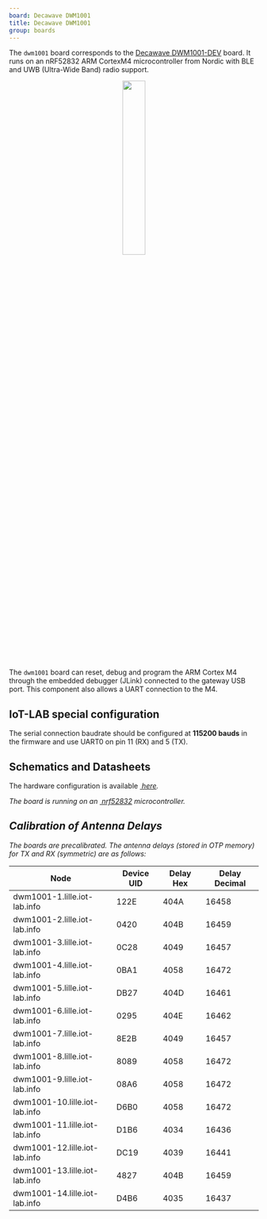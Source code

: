 ```yaml
---
board: Decawave DWM1001
title: Decawave DWM1001
group: boards
---
```



The `dwm1001` board corresponds to the
[Decawave DWM1001-DEV](https://www.decawave.com/product/dwm1001-development-board/) board. It
runs on an nRF52832 ARM CortexM4 microcontroller from Nordic with BLE and UWB (Ultra-Wide Band) radio
support.

<div style="text-align:center">
<img src="{{ '/assets/images/docs/boards/dwm1001/' | relative_url}}dwm1001.jpeg" style="width:30%;"/>
</div>

The `dwm1001` board can reset, debug and program the ARM Cortex M4
through the embedded debugger (JLink) connected to the gateway USB port. This
component also allows a UART connection to the M4.

## IoT-LAB special configuration

The serial connection baudrate should be configured at **115200 bauds** in the
firmware and use UART0 on pin 11 (RX) and 5 (TX).

## Schematics and Datasheets

The hardware configuration is available [<i class="far fa-file-pdf"/>&nbsp;here](https://www.decawave.com/dwm1001dev/schematic/).

The board is running on an [<i class="far fa-file-pdf"/>&nbsp;nrf52832](https://infocenter.nordicsemi.com/pdf/nRF52832_PS_v1.4.pdf)
microcontroller.


## Calibration of Antenna Delays

The boards are precalibrated. The antenna delays (stored in OTP memory) for TX and RX (symmetric) are as follows:

| Node                          	| Device UID 	| Delay Hex  	| Delay Decimal 	|
|-------------------------------	|------------	|------	|---------	|
| dwm1001-1.lille.iot-lab.info  	| 122E       	| 404A 	| 16458   	|
| dwm1001-2.lille.iot-lab.info  	| 0420       	| 404B 	| 16459   	|
| dwm1001-3.lille.iot-lab.info  	| 0C28       	| 4049 	| 16457   	|
| dwm1001-4.lille.iot-lab.info  	| 0BA1       	| 4058 	| 16472   	|
| dwm1001-5.lille.iot-lab.info  	| DB27       	| 404D 	| 16461   	|
| dwm1001-6.lille.iot-lab.info  	| 0295       	| 404E 	| 16462   	|
| dwm1001-7.lille.iot-lab.info  	| 8E2B       	| 4049 	| 16457   	|
| dwm1001-8.lille.iot-lab.info  	| 8089       	| 4058 	| 16472   	|
| dwm1001-9.lille.iot-lab.info  	| 08A6       	| 4058 	| 16472   	|
| dwm1001-10.lille.iot-lab.info 	| D6B0       	| 4058 	| 16472   	|
| dwm1001-11.lille.iot-lab.info 	| D1B6       	| 4034 	| 16436   	|
| dwm1001-12.lille.iot-lab.info 	| DC19       	| 4039 	| 16441   	|
| dwm1001-13.lille.iot-lab.info 	| 4827       	| 404B 	| 16459   	|
| dwm1001-14.lille.iot-lab.info 	| D4B6       	| 4035 	| 16437   	|
 
